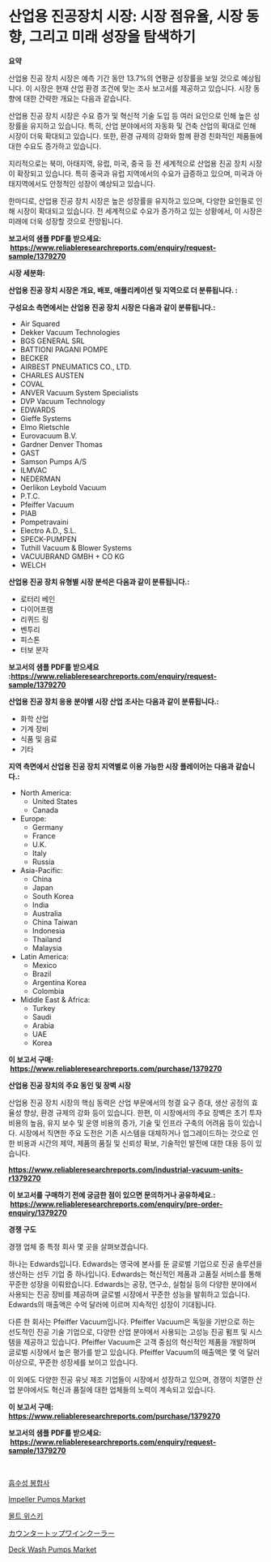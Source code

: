 <p><h1>산업용 진공장치 시장: 시장 점유율, 시장 동향, 그리고 미래 성장을 탐색하기</h1></p><p><strong>요약</strong></p>
<p><p>산업용 진공 장치 시장은 예측 기간 동안 13.7%의 연평균 성장률을 보일 것으로 예상됩니다. 이 시장은 현재 산업 환경 조건에 맞는 조사 보고서를 제공하고 있습니다. 시장 동향에 대한 간략한 개요는 다음과 같습니다. </p><p>산업용 진공 장치 시장은 수요 증가 및 혁신적 기술 도입 등 여러 요인으로 인해 높은 성장률을 유지하고 있습니다. 특히, 산업 분야에서의 자동화 및 건축 산업의 확대로 인해 시장이 더욱 확대되고 있습니다. 또한, 환경 규제의 강화와 함께 환경 친화적인 제품들에 대한 수요도 증가하고 있습니다. </p><p>지리적으로는 북미, 아태지역, 유럽, 미국, 중국 등 전 세계적으로 산업용 진공 장치 시장이 확장되고 있습니다. 특히 중국과 유럽 지역에서의 수요가 급증하고 있으며, 미국과 아태지역에서도 안정적인 성장이 예상되고 있습니다.</p><p>한마디로, 산업용 진공 장치 시장은 높은 성장률을 유지하고 있으며, 다양한 요인들로 인해 시장이 확대되고 있습니다. 전 세계적으로 수요가 증가하고 있는 상황에서, 이 시장은 미래에 더욱 성장할 것으로 전망됩니다.</p></p>
<p><strong>보고서의 샘플 PDF를 받으세요: &nbsp;<a href="https://www.reliableresearchreports.com/enquiry/request-sample/1379270">https://www.reliableresearchreports.com/enquiry/request-sample/1379270</a></strong></p>
<p><strong>시장 세분화:</strong></p>
<p><strong> 산업용 진공 장치 시장은 개요, 배포, 애플리케이션 및 지역으로 더 분류됩니다. :</strong></p>
<p><strong>구성요소 측면에서는 산업용 진공 장치 시장은 다음과 같이 분류됩니다.:</strong></p>
<p><ul><li>Air Squared</li><li>Dekker Vacuum Technologies</li><li>BGS GENERAL SRL</li><li>BATTIONI PAGANI POMPE</li><li>BECKER</li><li>AIRBEST PNEUMATICS CO., LTD.</li><li>CHARLES AUSTEN</li><li>COVAL</li><li>ANVER Vacuum System Specialists</li><li>DVP Vacuum Technology</li><li>EDWARDS</li><li>Gieffe Systems</li><li>Elmo Rietschle</li><li>Eurovacuum B.V.</li><li>Gardner Denver Thomas</li><li>GAST</li><li>Samson Pumps A/S</li><li>ILMVAC</li><li>NEDERMAN</li><li>Oerlikon Leybold Vacuum</li><li>P.T.C.</li><li>Pfeiffer Vacuum</li><li>PIAB</li><li>Pompetravaini</li><li>Electro A.D., S.L.</li><li>SPECK-PUMPEN</li><li>Tuthill Vacuum & Blower Systems</li><li>VACUUBRAND GMBH + CO KG</li><li>WELCH</li></ul></p>
<p><strong> 산업용 진공 장치 유형별 시장 분석은 다음과 같이 분류됩니다.:</strong></p>
<p><ul><li>로터리 베인</li><li>다이어프램</li><li>리퀴드 링</li><li>벤투리</li><li>피스톤</li><li>터보 분자</li></ul></p>
<p><strong>보고서의 샘플 PDF를 받으세요 :<a href="https://www.reliableresearchreports.com/enquiry/request-sample/1379270">https://www.reliableresearchreports.com/enquiry/request-sample/1379270</a></strong></p>
<p><strong> 산업용 진공 장치 응용 분야별 시장 산업 조사는 다음과 같이 분류됩니다.:</strong></p>
<p><ul><li>화학 산업</li><li>기계 장비</li><li>식품 및 음료</li><li>기타</li></ul></p>
<p><strong>지역 측면에서 산업용 진공 장치 지역별로 이용 가능한 시장 플레이어는 다음과 같습니다.:</strong></p>
<p><ul>
    <li>
        North America:
        <ul>
            <li>United States</li>
            <li>Canada</li>
        </ul>
    </li>
    <li>
        Europe:
        <ul>
            <li>Germany</li>
            <li>France</li>
            <li>U.K.</li>
            <li>Italy</li>
            <li>Russia</li>
        </ul>
    </li>
    <li>
        Asia-Pacific:
        <ul>
            <li>China</li>
            <li>Japan</li>
            <li>South Korea</li>
            <li>India</li>
            <li>Australia</li>
            <li>China Taiwan</li>
            <li>Indonesia</li>
            <li>Thailand</li>
            <li>Malaysia</li>
        </ul>
    </li>
    <li>
        Latin America:
        <ul>
            <li>Mexico</li>
            <li>Brazil</li>
            <li>Argentina Korea</li>
            <li>Colombia</li>
        </ul>
    </li>
    <li>
        Middle East & Africa:
        <ul>
            <li>Turkey</li>
            <li>Saudi</li>
            <li>Arabia</li>
            <li>UAE</li>
            <li>Korea</li>
        </ul>
    </li>
    </ul></p>
<p><strong>이 보고서 구매: &nbsp;<a href="https://www.reliableresearchreports.com/purchase/1379270">https://www.reliableresearchreports.com/purchase/1379270</a></strong></p>
<p><strong>산업용 진공 장치의 주요 동인 및 장벽 시장</strong></p>
<p><p>산업용 진공 장치 시장의 핵심 동력은 산업 부문에서의 청결 요구 증대, 생산 공정의 효율성 향상, 환경 규제의 강화 등이 있습니다. 한편, 이 시장에서의 주요 장벽은 초기 투자 비용의 높음, 유지 보수 및 운영 비용의 증가, 기술 및 인프라 구축의 어려움 등이 있습니다. 시장에서 직면한 주요 도전은 기존 시스템을 대체하거나 업그레이드하는 것으로 인한 비용과 시간의 제약, 제품의 품질 및 신뢰성 확보, 기술적인 발전에 대한 대응 등이 있습니다.</p></p>
<p><strong><a href="https://www.reliableresearchreports.com/industrial-vacuum-units-r1379270">https://www.reliableresearchreports.com/industrial-vacuum-units-r1379270</a></strong></p>
<p><strong>이 보고서를 구매하기 전에 궁금한 점이 있으면 문의하거나 공유하세요.: &nbsp;<a href="https://www.reliableresearchreports.com/enquiry/pre-order-enquiry/1379270">https://www.reliableresearchreports.com/enquiry/pre-order-enquiry/1379270</a></strong></p>
<p><strong>경쟁 구도</strong></p>
<p><p>경쟁 업체 중 특정 회사 몇 곳을 살펴보겠습니다. </p><p>하나는 Edwards입니다. Edwards는 영국에 본사를 둔 글로벌 기업으로 진공 솔루션을 생산하는 선두 기업 중 하나입니다. Edwards는 혁신적인 제품과 고품질 서비스를 통해 꾸준한 성장을 이뤄왔습니다. Edwards는 공장, 연구소, 실험실 등의 다양한 분야에서 사용되는 진공 장비를 제공하며 글로벌 시장에서 꾸준한 성능을 발휘하고 있습니다. Edwards의 매출액은 수억 달러에 이르며 지속적인 성장이 기대됩니다.</p><p>다른 한 회사는 Pfeiffer Vacuum입니다. Pfeiffer Vacuum은 독일을 기반으로 하는 선도적인 진공 기술 기업으로, 다양한 산업 분야에서 사용되는 고성능 진공 펌프 및 시스템을 제공하고 있습니다. Pfeiffer Vacuum은 고객 중심의 혁신적인 제품을 개발하며 글로벌 시장에서 높은 평가를 받고 있습니다. Pfeiffer Vacuum의 매출액은 몇 억 달러 이상으로, 꾸준한 성장세를 보이고 있습니다.</p><p>이 외에도 다양한 진공 유닛 제조 기업들이 시장에서 성장하고 있으며, 경쟁이 치열한 산업 분야에서도 혁신과 품질에 대한 업체들의 노력이 계속되고 있습니다.</p></p>
<p><strong>이 보고서 구매: &nbsp; <a href="https://www.reliableresearchreports.com/purchase/1379270">https://www.reliableresearchreports.com/purchase/1379270</a></strong></p>
<p><strong>보고서의 샘플 PDF를 받으세요: &nbsp;<a href="https://www.reliableresearchreports.com/enquiry/request-sample/1379270">https://www.reliableresearchreports.com/enquiry/request-sample/1379270</a></strong><strong></strong></p>
<p>&nbsp;</p>
<p><p><a href="https://medium.com/@leatharoan20231/2024%EB%85%84%EB%B6%80%ED%84%B0-2031%EB%85%84%EA%B9%8C%EC%A7%80%EC%9D%98-%EA%B8%B0%EA%B0%84%EC%97%90-%EB%8C%80%ED%95%9C-%ED%9D%A1%EC%88%98%EC%84%B1-%EA%B2%B0%ED%95%A9%EB%B4%89-%EC%8B%9C%EC%9E%A5-%EB%B6%84%EC%84%9D-%EB%B0%8F-%EA%B7%9C%EB%AA%A8-%EC%98%88%EC%B8%A1-045d04550d8c">흡수성 봉합사</a></p><p><a href="https://github.com/edytherolanlouisejk1miz0wig/Market-Research-Report-List-2/blob/main/impeller-pumps-market.md">Impeller Pumps Market</a></p><p><a href="https://github.com/plelbej847484502/Market-Research-Report-List-1/blob/main/600194030523.md">몰트 위스키</a></p><p><a href="https://github.com/oafhukehf4709715/Market-Research-Report-List-1/blob/main/736116233204.md">カウンタートップワインクーラー</a></p><p><a href="https://github.com/RoccoManning/Market-Research-Report-List-4/blob/main/deck-wash-pumps-market.md">Deck Wash Pumps Market</a></p></p>